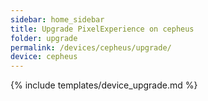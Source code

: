```yaml
---
sidebar: home_sidebar
title: Upgrade PixelExperience on cepheus
folder: upgrade
permalink: /devices/cepheus/upgrade/
device: cepheus
---
```

{% include templates/device_upgrade.md %}
